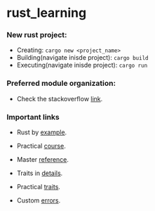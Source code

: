 # rust_learning
### New rust project:
* Creating: `cargo new <project_name>`
* Building(navigate inisde project): `cargo build`
* Executing(navigate inisde project): `cargo run`

### Preferred module organization:
* Check the stackoverflow [link](https://stackoverflow.com/a/68972967/5739950).

### Important links

* Rust by [example](https://doc.rust-lang.org/rust-by-example/index.html).
* Practical [course](https://rust-classes.com/preface.html).
* Master [reference](https://doc.rust-lang.org/book/title-page.html).

* Traits in [details](https://doc.rust-lang.org/book/ch10-02-traits.html).
* Practical [traits](https://learning-rust.github.io/docs/b5.impls_and_traits.html).
* Custom [errors](https://learning-rust.github.io/docs/e7.custom_error_types.html).
